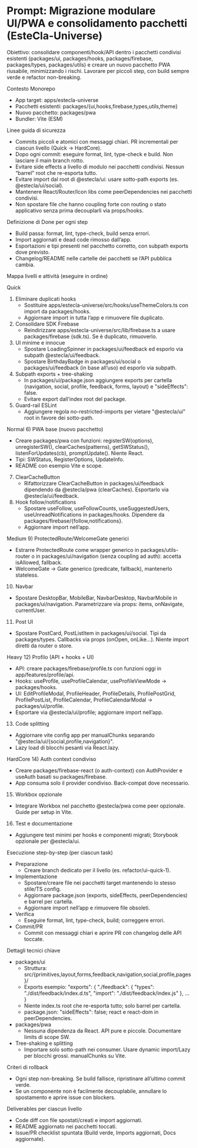 # Prompt: Migrazione modulare UI/PWA e consolidamento pacchetti (EsteCla-Universe)

Obiettivo: consolidare componenti/hook/API dentro i pacchetti condivisi esistenti (packages/ui, packages/hooks, packages/firebase, packages/types, packages/utils) e creare un nuovo pacchetto PWA riusabile, minimizzando i rischi. Lavorare per piccoli step, con build sempre verde e refactor non-breaking.

Contesto Monorepo
- App target: apps/estecla-universe
- Pacchetti esistenti: packages/{ui,hooks,firebase,types,utils,theme}
- Nuovo pacchetto: packages/pwa
- Bundler: Vite (ESM)

Linee guida di sicurezza
- Commits piccoli e atomici con messaggi chiari. PR incrementali per ciascun livello (Quick → HardCore).
- Dopo ogni commit: eseguire format, lint, type-check e build. Non lasciare il main branch rotto.
- Evitare side effects a livello di modulo nei pacchetti condivisi. Nessun “barrel” root che re-esporta tutto.
- Evitare import dal root di @estecla/ui: usare sotto-path exports (es. @estecla/ui/social).
- Mantenere React/Router/Icon libs come peerDependencies nei pacchetti condivisi.
- Non spostare file che hanno coupling forte con routing o stato applicativo senza prima decouplarli via props/hooks.

Definizione di Done per ogni step
- Build passa: format, lint, type-check, build senza errori.
- Import aggiornati e dead code rimosso dall’app.
- Esportazioni e tipi presenti nel pacchetto corretto, con subpath exports dove previsto.
- Changelog/README nelle cartelle dei pacchetti se l’API pubblica cambia.

Mappa livelli e attività (eseguire in ordine)

Quick
1) Eliminare duplicati hooks
   - Sostituire apps/estecla-universe/src/hooks/useThemeColors.ts con import da packages/hooks.
   - Aggiornare import in tutta l’app e rimuovere file duplicato.
2) Consolidare SDK Firebase
   - Reindirizzare apps/estecla-universe/src/lib/firebase.ts a usare packages/firebase (sdk.ts). Se è duplicato, rimuoverlo.
3) UI minime e innocue
   - Spostare LoadingSpinner in packages/ui/feedback ed esporlo via subpath @estecla/ui/feedback.
   - Spostare BirthdayBadge in packages/ui/social o packages/ui/feedback (in base all’uso) ed esporlo via subpath.
4) Subpath exports + tree-shaking
   - In packages/ui/package.json aggiungere exports per cartella (navigation, social, profile, feedback, forms, layout) e "sideEffects": false.
   - Evitare export dall’index root del package.
5) Guard-rail ESLint
   - Aggiungere regola no-restricted-imports per vietare "@estecla/ui" root in favore dei sotto-path.

Normal
6) PWA base (nuovo pacchetto)
   - Creare packages/pwa con funzioni: registerSW(options), unregisterSW(), clearCaches(patterns), getSWStatus(), listenForUpdates(cb), promptUpdate(). Niente React.
   - Tipi: SWStatus, RegisterOptions, UpdateInfo.
   - README con esempio Vite e scope.
7) ClearCacheButton
   - Rifattorizzare ClearCacheButton in packages/ui/feedback dipendendo da @estecla/pwa (clearCaches). Esportarlo via @estecla/ui/feedback.
8) Hook follow/notifications
   - Spostare useFollow, useFollowCounts, useSuggestedUsers, useUnreadNotifications in packages/hooks. Dipendere da packages/firebase/{follow,notifications}.
   - Aggiornare import nell’app.

Medium
9) ProtectedRoute/WelcomeGate generici
   - Estrarre ProtectedRoute come wrapper generico in packages/utils-router o in packages/ui/navigation (senza coupling ad auth): accetta isAllowed, fallback.
   - WelcomeGate → Gate generico (predicate, fallback), mantenerlo stateless.
10) Navbar
   - Spostare DesktopBar, MobileBar, NavbarDesktop, NavbarMobile in packages/ui/navigation. Parametrizzare via props: items, onNavigate, currentUser.
11) Post UI
   - Spostare PostCard, PostListItem in packages/ui/social. Tipi da packages/types. Callbacks via props (onOpen, onLike...). Niente import diretti da router o store.

Heavy
12) Profilo (API + hooks + UI)
   - API: creare packages/firebase/profile.ts con funzioni oggi in app/features/profile/api.
   - Hooks: useProfile, useProfileCalendar, useProfileViewMode → packages/hooks.
   - UI: EditProfileModal, ProfileHeader, ProfileDetails, ProfilePostGrid, ProfilePostList, ProfileCalendar, ProfileCalendarModal → packages/ui/profile.
   - Esportare via @estecla/ui/profile; aggiornare import nell’app.
13) Code splitting
   - Aggiornare vite config app per manualChunks separando "@estecla/ui/{social,profile,navigation}".
   - Lazy load di blocchi pesanti via React.lazy.

HardCore
14) Auth context condiviso
   - Creare packages/firebase-react (o auth-context) con AuthProvider e useAuth basati su packages/firebase.
   - App consuma solo il provider condiviso. Back-compat dove necessario.
15) Workbox opzionale
   - Integrare Workbox nel pacchetto @estecla/pwa come peer opzionale. Guide per setup in Vite.
16) Test e documentazione
   - Aggiungere test minimi per hooks e componenti migrati; Storybook opzionale per @estecla/ui.

Esecuzione step-by-step (per ciascun task)
- Preparazione
  - Creare branch dedicato per il livello (es. refactor/ui-quick-1).
- Implementazione
  - Spostare/creare file nei pacchetti target mantenendo lo stesso stile/TS config.
  - Aggiornare package.json (exports, sideEffects, peerDependencies) e barrel per cartella.
  - Aggiornare import nell’app e rimuovere file obsoleti.
- Verifica
  - Eseguire format, lint, type-check, build; correggere errori.
- Commit/PR
  - Commit con messaggi chiari e aprire PR con changelog delle API toccate.

Dettagli tecnici chiave
- packages/ui
  - Struttura: src/{primitives,layout,forms,feedback,navigation,social,profile,pages}/
  - Exports esempio: "exports": { "./feedback": { "types": "./dist/feedback/index.d.ts", "import": "./dist/feedback/index.js" }, ... }
  - Niente index.ts root che re-esporta tutto; solo barrel per cartella.
  - package.json: "sideEffects": false; react e react-dom in peerDependencies.
- packages/pwa
  - Nessuna dipendenza da React. API pure e piccole. Documentare limits di scope SW.
- Tree-shaking e splitting
  - Importare solo sotto-path nei consumer. Usare dynamic import/Lazy per blocchi grossi. manualChunks su Vite.

Criteri di rollback
- Ogni step non-breaking. Se build fallisce, ripristinare all’ultimo commit verde.
- Se un componente non è facilmente decouplabile, annullare lo spostamento e aprire issue con blockers.

Deliverables per ciascun livello
- Code diff con file spostati/creati e import aggiornati.
- README aggiornato nei pacchetti toccati.
- Issue/PR checklist spuntata (Build verde, Imports aggiornati, Docs aggiornate).
